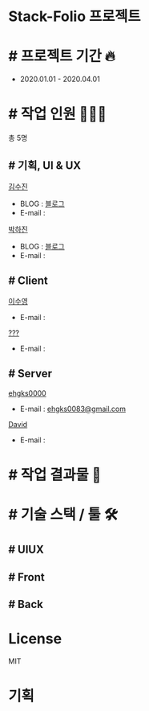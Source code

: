 # Stack-Folio 프로젝트

# # 프로젝트 기간 🔥

- 2020.01.01 - 2020.04.01

# # 작업 인원 🧑🏻‍💻

총 5명

## # 기획, UI & UX

[김수진]()

- BLOG : [블로그](블로그링크)
- E-mail :

[박하진]()

- BLOG : [블로그](블로그링크)
- E-mail :

## # Client

[이수영](https://github.com/dannylisa)

- E-mail :

[???](https://github.com/)

- E-mail :

## # Server

[ehgks0000](https://github.com/ehgks0000)

- E-mail : ehgks0083@gmail.com

[David](https://github.com/dpjungmin)

- E-mail :

# # 작업 결과물 🎥

# # 기술 스택 / 툴 🛠

## # UIUX

## # Front

## # Back

# License

MIT

# 기획
